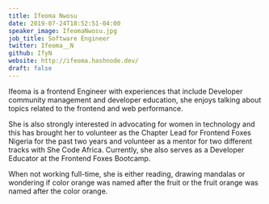 ```yaml
---
title: Ifeoma Nwosu
date: 2019-07-24T18:52:51-04:00
speaker_image: IfeomaNwosu.jpg
job_title: Software Engineer
twitter: Ifeoma__N
github: IfyN
website: http://ifeoma.hashnode.dev/
draft: false
---
```


Ifeoma is a frontend Engineer with experiences that include Developer community management and developer education, she enjoys talking about topics related to the frontend and web performance.

She is also strongly interested in advocating for women in technology and this has brought her to volunteer as the Chapter Lead for Frontend Foxes Nigeria for the past two years and volunteer as a mentor for two different tracks with She Code Africa. Currently, she also serves as a Developer Educator at the Frontend Foxes Bootcamp.

When not working full-time, she is either reading, drawing mandalas or wondering if color orange was named after the fruit or the fruit orange was named after the color orange.
